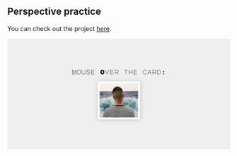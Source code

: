 ## Perspective practice

You can check out the project [here](https://wesleyramalho.github.io/perspective-practice/ "Perspective practice").

![Layout](img/project-preview.png?raw=true "Layout")